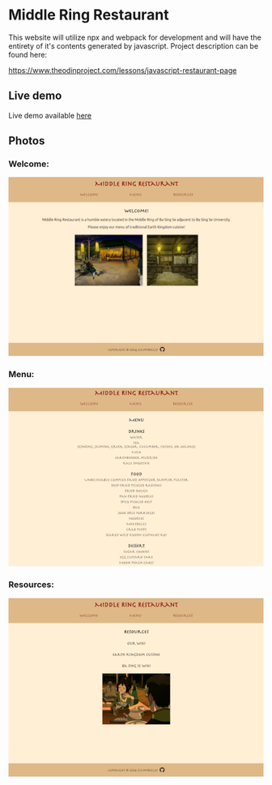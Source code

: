 # Middle Ring Restaurant

This website will utilize npx and webpack for development and will have the entirety of it's contents generated by javascript. Project description can be found here:

https://www.theodinproject.com/lessons/javascript-restaurant-page


## Live demo

Live demo available [here](https://jcampbell57.github.io/odin-restaurant-page/)


## Photos

### Welcome:
![welcome](src/assets/restaurant-welcome-600w.png)
<br>

### Menu:
![menu](src/assets/restaurant-menu-600w.png)
<br>

### Resources:
![resources](src/assets/restaurant-resources-600w.png)
